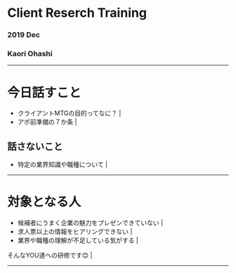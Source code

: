 # Client Reserch Training
### 2019 Dec 
### Kaori Ohashi

---
# 今日話すこと
- クライアントMTGの目的ってなに？ |
- アポ前準備の７か条 |

## 話さないこと
- 特定の業界知識や職種について | 

---

# 対象となる人
- 候補者にうまく企業の魅力をプレゼンできていない |
- 求人票以上の情報をヒアリングできない | 
- 業界や職種の理解が不足している気がする | 

そんなYOU達への研修です😊 | 

---

